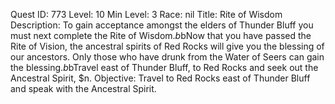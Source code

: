 Quest ID: 773
Level: 10
Min Level: 3
Race: nil
Title: Rite of Wisdom
Description: To gain acceptance amongst the elders of Thunder Bluff you must next complete the Rite of Wisdom.$b$bNow that you have passed the Rite of Vision, the ancestral spirits of Red Rocks will give you the blessing of our ancestors. Only those who have drunk from the Water of Seers can gain the blessing.$b$bTravel east of Thunder Bluff, to Red Rocks and seek out the Ancestral Spirit, $n.
Objective: Travel to Red Rocks east of Thunder Bluff and speak with the Ancestral Spirit.
